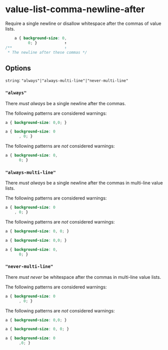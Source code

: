 # value-list-comma-newline-after

Require a single newline or disallow whitespace after the commas of value lists.

```css
    a { background-size: 0,
          0; }            ↑
/**                       ↑
 * The newline after these commas */
```

## Options

`string`: `"always"|"always-multi-line"|"never-multi-line"`

### `"always"`

There *must always* be a single newline after the commas.

The following patterns are considered warnings:

```css
a { background-size: 0,0; }
```

```css
a { background-size: 0
      , 0; }
```

The following patterns are *not* considered warnings:

```css
a { background-size: 0,
      0; }
```

### `"always-multi-line"`

There *must always* be a single newline after the commas in multi-line value lists.

The following patterns are considered warnings:

```css
a { background-size: 0
    , 0; }
```

The following patterns are *not* considered warnings:

```css
a { background-size: 0, 0; }
```

```css
a { background-size: 0,0; }
```

```css
a { background-size: 0,
      0; }
```

### `"never-multi-line"`

There *must never* be whitespace after the commas in multi-line value lists.

The following patterns are considered warnings:

```css
a { background-size: 0
      , 0; }
```

The following patterns are *not* considered warnings:

```css
a { background-size: 0,0; }
```

```css
a { background-size: 0, 0; }
```

```css
a { background-size: 0
      ,0; }
```
